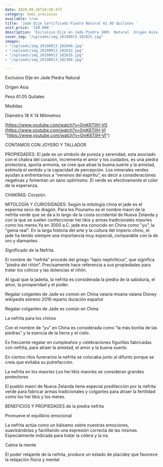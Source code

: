```yaml
---
date: 2020-09-26T10:58:47Z
category: Semi preciosas
available: true
title: 'Jade Dije Certificado Piedra Natural 61.05 Quilates '
unit_price: '150.000 '
description: 'Exclusivo Dije en Jade Piedra 100%  Natural  Origen Asia '
cover_img: "/uploads/img_20190913_182025.jpg"
images:
- "/uploads/img_20190913_182040.jpg"
- "/uploads/img_20190913_182032.jpg"
- "/uploads/img_20190913_182016.jpg"
- "/uploads/img_20190913_181304.jpg"

---
```

Exclusivo Dije en Jade Piedra Natural

Origen Asia

Peso 61.05 Quilates

Medidas

Diámetro 18 X 14 Milímetros

[https://www.youtube.com/watch?v=0mK6TIIH-VI](https://www.youtube.com/watch?v=0mK6TIIH-VI "https://www.youtube.com/watch?v=0mK6TIIH-VI")

CONTAMOS CON JOYERO Y TALLADOR

PROPIEDADES: El jade es un símbolo de pureza y serenidad, esta asociado con el chakra del corazón, incrementa el amor y los cuidados, es una piedra protectora, aporta armonía, se cree que atrae la buena suerte y la amistad, estimula el sentido y la capacidad de percepción. Los minerales verdes ayudan a enfrentarnos a “venenos del espíritu”, es decir a consideraciones negativas y fomentan un sano optimismo. El verde es efectivamente el color de la esperanza.

CHAKRAS: Corazón.

MITOLOGÍA Y CURIOSIDADES: Según la mitología china el jade es el esperma seco de dragón. Para los Pounamu es el nombre maorí de la nefrita verde que se da a lo largo de la costa occidental de Nueva Zelanda y con la que se suelen confeccionar hei tikis y armas tradicionales maoríes como los meres.Ya en 3000 a.C. jade era conocido en China como "yu", la "gema real". En la larga historia del arte y la cultura del imperio chino, el jade ha tenido siempre una importancia muy especial, comparable con la de oro y diamantes .

Significado de la Nefrita

El nombre de “nefrita” procede del griego “lapis nephriticus”, que significa “piedra del riñón”. Precisamente hace referencia a sus propiedades para tratar los cólicos y las dolencias el riñón.

Al igual que la jadeíta, la nefrita es considerada la piedra de la sabiduría, el amor, la prosperidad y el poder.

Regalar colgantes de Jade es común en China vaiana moana vaiana Disney wikipedia estreno 2016 reparto duración español

Regalar colgantes de Jade es común en China

La nefrita para los chinos

Con el nombre de “yu” en China es considerada como “la más bonita de las piedras” y la esencia de la tierra y el cielo.

Es frecuente regalar en cumpleaños y celebraciones figurillas fabricadas con nefrita, para atraer la amistad, el amor y la buena suerte.

En ciertos ritos funerarios la nefrita se colocaba junto al difunto porque se creía que evitaba su putrefacción.

La nefrita en los maoríes Los hei tikis maoríes se consideran grandes protectores

El pueblo maorí de Nueva Zelanda tiene especial predilección por la nefrita verde para fabricar armas tradicionales y colgantes para atraer la fertilidad como los hei tikis y los meres.

BENEFICIOS Y PROPIEDADES de la piedra nefrita

Promueve el equilibrio emocional

La nefrita actúa como un bálsamo sobre nuestras emociones, suavizándolas y facilitando una expresión correcta de las mismas. Especialmente indicada para tratar la cólera y la ira.

Calma la mente

El poder relajante de la nefrita, produce un estado de placidez que favorece la relajación física y mental